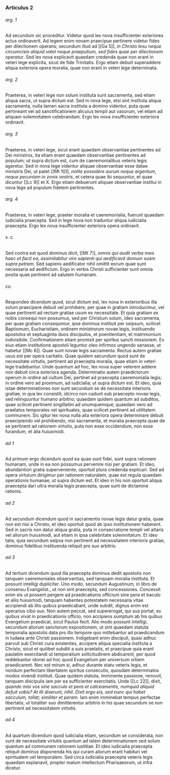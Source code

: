 ### Articulus 2

###### arg. 1
Ad secundum sic proceditur. Videtur quod lex nova insufficienter exteriores actus ordinaverit. Ad legem enim novam praecipue pertinere videtur fides per dilectionem operans; secundum illud ad [[Ga 5]], *in Christo Iesu neque circumcisio aliquid valet neque praeputium, sed fides quae per dilectionem operatur*. Sed lex nova explicavit quaedam credenda quae non erant in veteri lege explicita, sicut de fide Trinitatis. Ergo etiam debuit superaddere aliqua exteriora opera moralia, quae non erant in veteri lege determinata.

###### arg. 2
Praeterea, in veteri lege non solum instituta sunt sacramenta, sed etiam aliqua sacra, ut supra dictum est. Sed in nova lege, etsi sint instituta aliqua sacramenta, nulla tamen sacra instituta a domino videntur, puta quae pertineant vel ad sanctificationem alicuius templi aut vasorum, vel etiam ad aliquam solemnitatem celebrandam. Ergo lex nova insufficienter exteriora ordinavit.

###### arg. 3
Praeterea, in veteri lege, sicut erant quaedam observantiae pertinentes ad Dei ministros, ita etiam erant quaedam observantiae pertinentes ad populum; ut supra dictum est, cum de caeremonialibus veteris legis ageretur. Sed in nova lege videntur aliquae observantiae esse datae ministris Dei, ut patet [[Mt 10]], *nolite possidere aurum neque argentum, neque pecuniam in zonis vestris*, et cetera quae ibi sequuntur, et quae dicuntur [[Lc 9]] et X. Ergo etiam debuerunt aliquae observantiae institui in nova lege ad populum fidelem pertinentes.

###### arg. 4
Praeterea, in veteri lege, praeter moralia et caeremonialia, fuerunt quaedam iudicialia praecepta. Sed in lege nova non traduntur aliqua iudicialia praecepta. Ergo lex nova insufficienter exteriora opera ordinavit.

###### s. c.
Sed contra est quod dominus dicit, [[Mt 7]], *omnis qui audit verba mea haec et facit ea, assimilabitur viro sapienti qui aedificavit domum suam supra petram*. Sed sapiens aedificator nihil omittit eorum quae sunt necessaria ad aedificium. Ergo in verbis Christi sufficienter sunt omnia posita quae pertinent ad salutem humanam.

###### co.
Respondeo dicendum quod, sicut dictum est, lex nova in exterioribus illa solum praecipere debuit vel prohibere, per quae in gratiam introducimur, vel quae pertinent ad rectum gratiae usum ex necessitate. Et quia gratiam ex nobis consequi non possumus, sed per Christum solum, ideo sacramenta, per quae gratiam consequimur, ipse dominus instituit per seipsum, scilicet Baptismum, Eucharistiam, ordinem ministrorum novae legis, instituendo apostolos et septuaginta duos discipulos, et poenitentiam, et matrimonium indivisibile. Confirmationem etiam promisit per spiritus sancti missionem. Ex eius etiam institutione apostoli leguntur oleo infirmos ungendo sanasse, ut habetur [[Mc 6]]. Quae sunt novae legis sacramenta. Rectus autem gratiae usus est per opera caritatis. Quae quidem secundum quod sunt de necessitate virtutis, pertinent ad praecepta moralia, quae etiam in veteri lege tradebantur. Unde quantum ad hoc, lex nova super veterem addere non debuit circa exteriora agenda. Determinatio autem praedictorum operum in ordine ad cultum Dei, pertinet ad praecepta caeremonialia legis; in ordine vero ad proximum, ad iudicialia; ut supra dictum est. Et ideo, quia istae determinationes non sunt secundum se de necessitate interioris gratiae, in qua lex consistit; idcirco non cadunt sub praecepto novae legis, sed relinquuntur humano arbitrio; quaedam quidem quantum ad subditos, quae scilicet pertinent singillatim ad unumquemque; quaedam vero ad praelatos temporales vel spirituales, quae scilicet pertinent ad utilitatem communem. Sic igitur lex nova nulla alia exteriora opera determinare debuit praecipiendo vel prohibendo, nisi sacramenta, et moralia praecepta quae de se pertinent ad rationem virtutis, puta non esse occidendum, non esse furandum, et alia huiusmodi.

###### ad 1
Ad primum ergo dicendum quod ea quae sunt fidei, sunt supra rationem humanam, unde in ea non possumus pervenire nisi per gratiam. Et ideo, abundantiori gratia superveniente, oportuit plura credenda explicari. Sed ad opera virtutum dirigimur per rationem naturalem, quae est regula quaedam operationis humanae, ut supra dictum est. Et ideo in his non oportuit aliqua praecepta dari ultra moralia legis praecepta, quae sunt de dictamine rationis.

###### ad 2
Ad secundum dicendum quod in sacramentis novae legis datur gratia, quae non est nisi a Christo, et ideo oportuit quod ab ipso institutionem haberent. Sed in sacris non datur aliqua gratia, puta in consecratione templi vel altaris vel aliorum huiusmodi, aut etiam in ipsa celebritate solemnitatum. Et ideo talia, quia secundum seipsa non pertinent ad necessitatem interioris gratiae, dominus fidelibus instituenda reliquit pro suo arbitrio.

###### ad 3
Ad tertium dicendum quod illa praecepta dominus dedit apostolis non tanquam caeremoniales observantias, sed tanquam moralia instituta. Et possunt intelligi dupliciter. Uno modo, secundum Augustinum, in libro de consensu Evangelist., ut non sint praecepta, sed concessiones. Concessit enim eis ut possent pergere ad praedicationis officium sine pera et baculo et aliis huiusmodi, tanquam habentes potestatem necessaria vitae accipiendi ab illis quibus praedicabant, unde subdit, dignus enim est operarius cibo suo. Non autem peccat, sed supererogat, qui sua portat, ex quibus vivat in praedicationis officio, non accipiens sumptum ab his quibus Evangelium praedicat, sicut Paulus fecit. Alio modo possunt intelligi, secundum aliorum sanctorum expositionem, ut sint quaedam statuta temporalia apostolis data pro illo tempore quo mittebantur ad praedicandum in Iudaea ante Christi passionem. Indigebant enim discipuli, quasi adhuc parvuli sub Christi cura existentes, accipere aliqua specialia instituta a Christo, sicut et quilibet subditi a suis praelatis, et praecipue quia erant paulatim exercitandi ut temporalium sollicitudinem abdicarent, per quod reddebantur idonei ad hoc quod Evangelium per universum orbem praedicarent. Nec est mirum si, adhuc durante statu veteris legis, et nondum perfectam libertatem spiritus consecutis, quosdam determinatos modos vivendi instituit. Quae quidem statuta, imminente passione, removit, tanquam discipulis iam per ea sufficienter exercitatis. Unde [[Lc 22]], dixit, *quando misi vos sine sacculo et pera et calceamentis, numquid aliquid defuit vobis? At illi dixerunt, nihil. Dixit ergo eis, sed nunc qui habet sacculum, tollat; similiter et peram*. Iam enim imminebat tempus perfectae libertatis, ut totaliter suo dimitterentur arbitrio in his quae secundum se non pertinent ad necessitatem virtutis.

###### ad 4
Ad quartum dicendum quod iudicialia etiam, secundum se considerata, non sunt de necessitate virtutis quantum ad talem determinationem sed solum quantum ad communem rationem iustitiae. Et ideo iudicialia praecepta reliquit dominus disponenda his qui curam aliorum erant habituri vel spiritualem vel temporalem. Sed circa iudicialia praecepta veteris legis quaedam explanavit, propter malum intellectum Pharisaeorum, ut infra dicetur.

